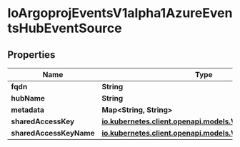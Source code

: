 

# IoArgoprojEventsV1alpha1AzureEventsHubEventSource

## Properties

Name | Type | Description | Notes
------------ | ------------- | ------------- | -------------
**fqdn** | **String** |  |  [optional]
**hubName** | **String** |  |  [optional]
**metadata** | **Map&lt;String, String&gt;** |  |  [optional]
**sharedAccessKey** | [**io.kubernetes.client.openapi.models.V1SecretKeySelector**](io.kubernetes.client.openapi.models.V1SecretKeySelector.md) |  |  [optional]
**sharedAccessKeyName** | [**io.kubernetes.client.openapi.models.V1SecretKeySelector**](io.kubernetes.client.openapi.models.V1SecretKeySelector.md) |  |  [optional]



